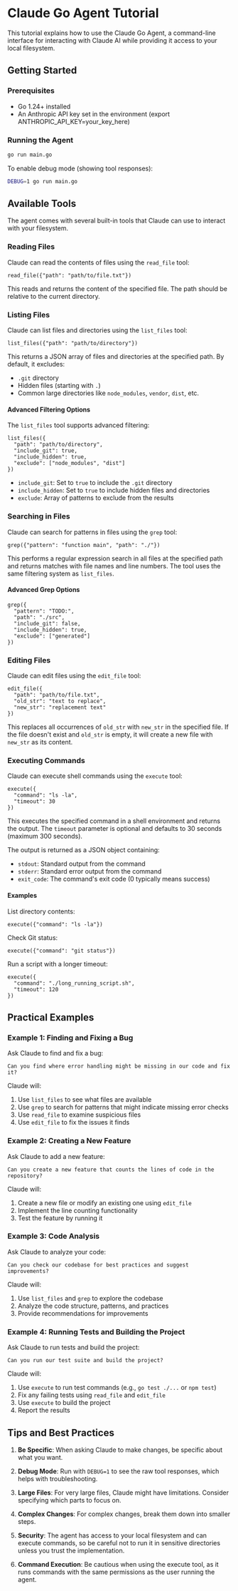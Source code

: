 # Claude Go Agent Tutorial

This tutorial explains how to use the Claude Go Agent, a command-line interface for interacting with Claude AI while providing it access to your local filesystem.

## Getting Started

### Prerequisites

- Go 1.24+ installed
- An Anthropic API key set in the environment (export ANTHROPIC_API_KEY=your_key_here)

### Running the Agent

```bash
go run main.go
```

To enable debug mode (showing tool responses):

```bash
DEBUG=1 go run main.go
```

## Available Tools

The agent comes with several built-in tools that Claude can use to interact with your filesystem.

### Reading Files

Claude can read the contents of files using the `read_file` tool:

```
read_file({"path": "path/to/file.txt"})
```

This reads and returns the content of the specified file. The path should be relative to the current directory.

### Listing Files

Claude can list files and directories using the `list_files` tool:

```
list_files({"path": "path/to/directory"})
```

This returns a JSON array of files and directories at the specified path. By default, it excludes:
- `.git` directory
- Hidden files (starting with `.`)
- Common large directories like `node_modules`, `vendor`, `dist`, etc.

#### Advanced Filtering Options

The `list_files` tool supports advanced filtering:

```
list_files({
  "path": "path/to/directory",
  "include_git": true,
  "include_hidden": true,
  "exclude": ["node_modules", "dist"]
})
```

- `include_git`: Set to `true` to include the `.git` directory
- `include_hidden`: Set to `true` to include hidden files and directories
- `exclude`: Array of patterns to exclude from the results

### Searching in Files

Claude can search for patterns in files using the `grep` tool:

```
grep({"pattern": "function main", "path": "./"})
```

This performs a regular expression search in all files at the specified path and returns matches with file names and line numbers. The tool uses the same filtering system as `list_files`.

#### Advanced Grep Options

```
grep({
  "pattern": "TODO:",
  "path": "./src",
  "include_git": false,
  "include_hidden": true,
  "exclude": ["generated"]
})
```

### Editing Files

Claude can edit files using the `edit_file` tool:

```
edit_file({
  "path": "path/to/file.txt",
  "old_str": "text to replace",
  "new_str": "replacement text"
})
```

This replaces all occurrences of `old_str` with `new_str` in the specified file. If the file doesn't exist and `old_str` is empty, it will create a new file with `new_str` as its content.

### Executing Commands

Claude can execute shell commands using the `execute` tool:

```
execute({
  "command": "ls -la",
  "timeout": 30
})
```

This executes the specified command in a shell environment and returns the output. The `timeout` parameter is optional and defaults to 30 seconds (maximum 300 seconds).

The output is returned as a JSON object containing:
- `stdout`: Standard output from the command
- `stderr`: Standard error output from the command
- `exit_code`: The command's exit code (0 typically means success)

#### Examples

List directory contents:
```
execute({"command": "ls -la"})
```

Check Git status:
```
execute({"command": "git status"})
```

Run a script with a longer timeout:
```
execute({
  "command": "./long_running_script.sh",
  "timeout": 120
})
```

## Practical Examples

### Example 1: Finding and Fixing a Bug

Ask Claude to find and fix a bug:

```
Can you find where error handling might be missing in our code and fix it?
```

Claude will:
1. Use `list_files` to see what files are available
2. Use `grep` to search for patterns that might indicate missing error checks
3. Use `read_file` to examine suspicious files
4. Use `edit_file` to fix the issues it finds

### Example 2: Creating a New Feature

Ask Claude to add a new feature:

```
Can you create a new feature that counts the lines of code in the repository?
```

Claude will:
1. Create a new file or modify an existing one using `edit_file`
2. Implement the line counting functionality
3. Test the feature by running it

### Example 3: Code Analysis

Ask Claude to analyze your code:

```
Can you check our codebase for best practices and suggest improvements?
```

Claude will:
1. Use `list_files` and `grep` to explore the codebase
2. Analyze the code structure, patterns, and practices
3. Provide recommendations for improvements

### Example 4: Running Tests and Building the Project

Ask Claude to run tests and build the project:

```
Can you run our test suite and build the project?
```

Claude will:
1. Use `execute` to run test commands (e.g., `go test ./...` or `npm test`)
2. Fix any failing tests using `read_file` and `edit_file`
3. Use `execute` to build the project
4. Report the results

## Tips and Best Practices

1. **Be Specific**: When asking Claude to make changes, be specific about what you want.

2. **Debug Mode**: Run with `DEBUG=1` to see the raw tool responses, which helps with troubleshooting.

3. **Large Files**: For very large files, Claude might have limitations. Consider specifying which parts to focus on.

4. **Complex Changes**: For complex changes, break them down into smaller steps.

5. **Security**: The agent has access to your local filesystem and can execute commands, so be careful not to run it in sensitive directories unless you trust the implementation.

6. **Command Execution**: Be cautious when using the execute tool, as it runs commands with the same permissions as the user running the agent.